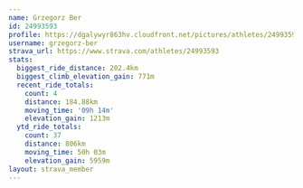 ```yaml
---
name: Grzegorz Ber
id: 24993593
profile: https://dgalywyr863hv.cloudfront.net/pictures/athletes/24993593/7453165/11/large.jpg
username: grzegorz-ber
strava_url: https://www.strava.com/athletes/24993593
stats:
  biggest_ride_distance: 202.4km
  biggest_climb_elevation_gain: 771m
  recent_ride_totals:
    count: 4
    distance: 184.88km
    moving_time: '09h 14m'
    elevation_gain: 1213m
  ytd_ride_totals:
    count: 37
    distance: 806km
    moving_time: 50h 03m
    elevation_gain: 5959m
layout: strava_member
--- 
```

